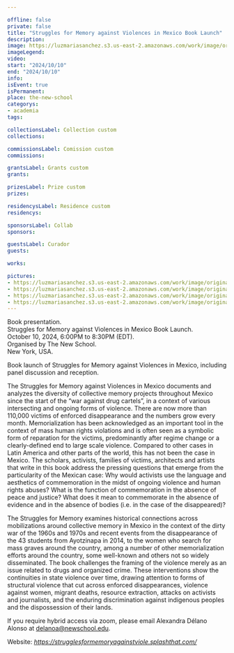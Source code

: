 ```yaml
---

offline: false
private: false
title: "Struggles for Memory against Violences in Mexico Book Launch" 
description:
image: https://luzmariasanchez.s3.us-east-2.amazonaws.com/work/image/original/WhatsApp Image 2024-09-28 at 08.00.54.jpeg
imageLegend:
video:
start: "2024/10/10"
end: "2024/10/10"
info:
isEvent: true
isPermanent: 
place: the-new-school
categorys:
- academia
tags:

collectionsLabel: Collection custom
collections:

commissionsLabel: Comission custom
commissions:

grantsLabel: Grants custom
grants:

prizesLabel: Prize custom
prizes:

residencysLabel: Residence custom
residencys:

sponsorsLabel: Collab
sponsors:

guestsLabel: Curador
guests:

works:

pictures:
- https://luzmariasanchez.s3.us-east-2.amazonaws.com/work/image/original/WhatsApp Image 2024-09-28 at 08.00.54.jpeg
- https://luzmariasanchez.s3.us-east-2.amazonaws.com/work/image/original/WhatsApp Image 2024-09-28 at 08.00.54 (4).jpeg
- https://luzmariasanchez.s3.us-east-2.amazonaws.com/work/image/original/WhatsApp Image 2024-09-28 at 08.00.54 (3).jpeg
- https://luzmariasanchez.s3.us-east-2.amazonaws.com/work/image/original/WhatsApp Image 2024-09-28 at 08.00.54 (2).jpeg
---
```

Book presentation.\
Struggles for Memory against Violences in Mexico Book Launch.\
October 10, 2024, 6:00PM to 8:30PM (EDT).\
Organised by The New School.\
New York, USA.


Book launch of Struggles for Memory against Violences in Mexico, including panel discussion and reception.


The Struggles for Memory against Violences in Mexico documents and analyzes the diversity of collective memory projects throughout Mexico since the start of the “war against drug cartels”, in a context of various intersecting and ongoing forms of violence. There are now more than 110,000 victims of enforced disappearance and the numbers grow every month. Memorialization has been acknowledged as an important tool in the context of mass human rights violations and is often seen as a symbolic form of reparation for the victims, predominantly after regime change or a clearly-defined end to large scale violence. Compared to other cases in Latin America and other parts of the world, this has not been the case in Mexico. The scholars, activists, families of victims, architects and artists that write in this book address the pressing questions that emerge from the particularity of the Mexican case: Why would activists use the language and aesthetics of commemoration in the midst of ongoing violence and human rights abuses? What is the function of commemoration in the absence of peace and justice? What does it mean to commemorate in the absence of evidence and in the absence of bodies (i.e. in the case of the disappeared)?


The Struggles for Memory examines historical connections across mobilizations around collective memory in Mexico in the context of the dirty war of the 1960s and 1970s and recent events from the disappearance of the 43 students from Ayotzinapa in 2014, to the women who search for mass graves around the country, among a number of other memorialization efforts around the country, some well-known and others not so widely disseminated. The book challenges the framing of the violence merely as an issue related to drugs and organized crime. These interventions show the continuities in state violence over time, drawing attention to forms of structural violence that cut across enforced disappearances, violence against women, migrant deaths, resource extraction, attacks on activists and journalists, and the enduring discrimination against indigenous peoples and the dispossession of their lands.


If you require hybrid access via zoom, please email Alexandra Délano Alonso at delanoa@newschool.edu.

Website: *https://strugglesformemoryagainstviole.splashthat.com/*